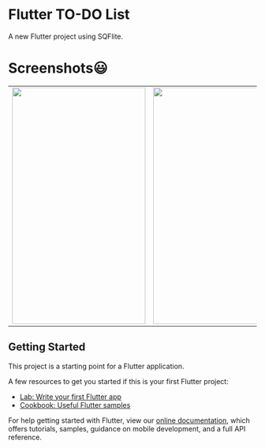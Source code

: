 # Flutter TO-DO List

A new Flutter project using SQFlite.


# Screenshots😃

<table>
<!--   <tr>
    <td>First Screen Page</td>
     <td>Holiday Mention</td>
     <td>Present day in purple and selected day in pink</td>
  </tr> -->
  <tr>
    <td><img src="https://user-images.githubusercontent.com/61377353/103138310-2d8cca00-46f7-11eb-83fb-19c2e13f09a5.png" width=270 height=480></td>
    <td><img src="https://user-images.githubusercontent.com/61377353/103138315-367d9b80-46f7-11eb-9942-fb2597100b7d.png" width=270 height=480></td>
    <td><img src="https://user-images.githubusercontent.com/61377353/103138317-3e3d4000-46f7-11eb-9d71-9a6abad38103.png" width=270 height=480></td>
    <td><img src="https://user-images.githubusercontent.com/61377353/103138318-44cbb780-46f7-11eb-8dd9-ea9b0d608102.png" width=270 height=480></td>
    
  </tr>
 </table>









## Getting Started

This project is a starting point for a Flutter application.

A few resources to get you started if this is your first Flutter project:

- [Lab: Write your first Flutter app](https://flutter.dev/docs/get-started/codelab)
- [Cookbook: Useful Flutter samples](https://flutter.dev/docs/cookbook)

For help getting started with Flutter, view our
[online documentation](https://flutter.dev/docs), which offers tutorials,
samples, guidance on mobile development, and a full API reference.
